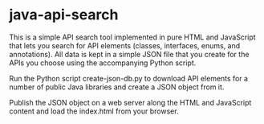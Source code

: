 java-api-search
===============

This is a simple API search tool implemented in pure HTML and JavaScript
that lets you search for API elements (classes, interfaces, enums, and
annotations). All data is kept in a simple JSON file that you create for
the APIs you choose using the accompanying Python script.

Run the Python script create-json-db.py to download API elements for a number
of public Java libraries and create a JSON object from it.

Publish the JSON object on a web server along the HTML and JavaScript
content and load the index.html from your browser.
